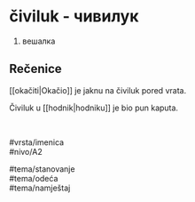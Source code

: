 # čiviluk - чивилук

1. вешалка

## Rečenice

[[okačiti|Okačio]] je jaknu na čiviluk pored vrata.

Čiviluk u [[hodnik|hodniku]] je bio pun kaputa.

<br>

#vrsta/imenica  
#nivo/A2  

#tema/stanovanje  
#tema/odeća  
#tema/namještaj  
